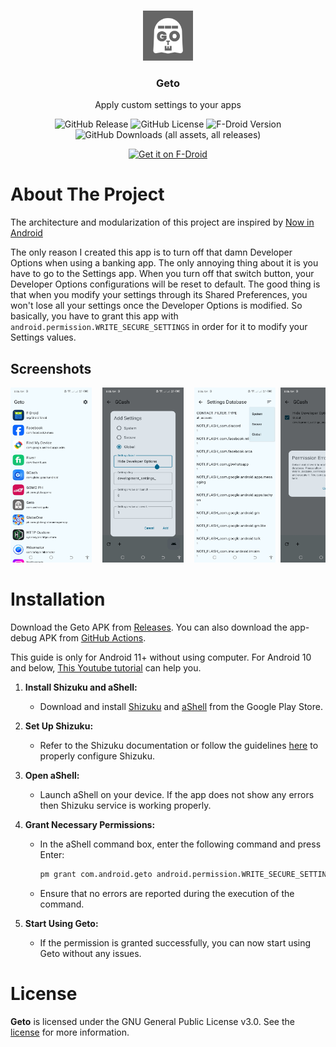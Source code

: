 <br/>
<p align="center">
  <a href="https://github.com/JackEblan/Geto">
    <img src="https://github.com/JackEblan/Geto/blob/master/app/src/main/ic_launcher-playstore.png" alt="Logo" width="80" height="80">
  </a>

<h3 align="center">Geto</h3>

  <p align="center">
    Apply custom settings to your apps
  </p>

  <div align="center">

![GitHub Release](https://img.shields.io/github/v/release/JackEblan/Geto)
![GitHub License](https://img.shields.io/github/license/JackEblan/Geto)
![F-Droid Version](https://img.shields.io/f-droid/v/com.android.geto)
![GitHub Downloads (all assets, all releases)](https://img.shields.io/github/downloads/JackEblan/Geto/total)
  </div>

  <p align="center"><a href="https://f-droid.org/en/packages/com.android.geto/"><img src="https://fdroid.gitlab.io/artwork/badge/get-it-on-en.svg" alt="Get it on F-Droid" height=80/></a></p>

About The Project
==================

The architecture and modularization of this project are inspired
by [Now in Android](https://github.com/android/nowinandroid)

The only reason I created this app is to turn off that damn Developer Options when using a banking
app. The only annoying thing about it is you have to go to the Settings app. When you turn off that
switch button, your Developer Options configurations will be reset to default. The good thing is
that when you modify your settings through its Shared Preferences, you won't lose all your settings
once the Developer Options is modified. So basically, you have to grant this app
with `android.permission.WRITE_SECURE_SETTINGS` in order for it to modify your Settings values.

## Screenshots

<pre>
<img src="https://github.com/JackEblan/Geto/blob/master/fastlane/metadata/android/en-US/images/phoneScreenshots/1.jpg" width="130" height="280" />  <img src="https://github.com/JackEblan/Geto/blob/master/fastlane/metadata/android/en-US/images/phoneScreenshots/2.jpg" width="130" height="280" />  <img src="https://github.com/JackEblan/Geto/blob/master/fastlane/metadata/android/en-US/images/phoneScreenshots/3.jpg" width="130" height="280" /> <img src="https://github.com/JackEblan/Geto/blob/master/fastlane/metadata/android/en-US/images/phoneScreenshots/4.jpg" width="130" height="280" /> <img src="https://github.com/JackEblan/Geto/blob/master/fastlane/metadata/android/en-US/images/phoneScreenshots/5.jpg" width="130" height="280" /> <img src="https://github.com/JackEblan/Geto/blob/master/fastlane/metadata/android/en-US/images/phoneScreenshots/6.jpg" width="130" height="280" /> <img src="https://github.com/JackEblan/Geto/blob/master/fastlane/metadata/android/en-US/images/phoneScreenshots/7.jpg" width="130" height="280" />
</pre>

# Installation

Download the Geto APK
from [Releases](https://github.com/JackEblan/Geto/releases). You
can also download the app-debug APK
from [GitHub Actions](https://github.com/JackEblan/Geto/actions).

This guide is only for Android 11+ without using computer.
For Android 10 and below, [This Youtube tutorial](https://www.youtube.com/watch?v=k4k297qItY4) can
help you.

1. **Install Shizuku and aShell:**
    - Download and
      install [Shizuku](https://play.google.com/store/apps/details?id=moe.shizuku.privileged.api&hl=en&gl=US)
      and [aShell](https://play.google.com/store/apps/details?id=in.sunilpaulmathew.ashell&hl=en&gl=US&pli=1)
      from the Google Play Store.

2. **Set Up Shizuku:**
    - Refer to the Shizuku documentation or follow the
      guidelines [here](https://shizuku.rikka.app/guide/setup/) to properly configure Shizuku.

3. **Open aShell:**
    - Launch aShell on your device. If the app does not show any errors then Shizuku service is
      working properly.

4. **Grant Necessary Permissions:**
    - In the aShell command box, enter the following command and press Enter:
      ```bash
      pm grant com.android.geto android.permission.WRITE_SECURE_SETTINGS
      ```
    - Ensure that no errors are reported during the execution of the command.

5. **Start Using Geto:**
    - If the permission is granted successfully, you can now start using Geto without any issues.

# License

**Geto** is licensed under the GNU General Public License v3.0. See the [license](LICENSE) for more
information.
